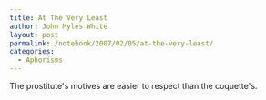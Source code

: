 ```yaml
---
title: At The Very Least
author: John Myles White
layout: post
permalink: /notebook/2007/02/05/at-the-very-least/
categories:
  - Aphorisms
---
```


The prostitute's motives are easier to respect than the coquette's.
